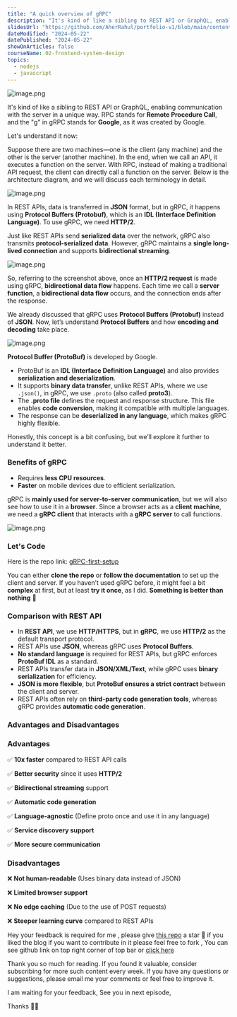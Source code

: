 ```yaml
---
title: "A quick overview of gRPC"
description: "It's kind of like a sibling to REST API or GraphQL, enabling communication with the server in a unique way. RPC stands for Remote Procedure Call, and the 'g' in gRPC stands for Google, as it was created by Google."
slidesUrl: "https://github.com/AherRahul/portfolio-v1/blob/main/content/articles"
dateModified: "2024-05-22"
datePublished: "2024-05-22"
showOnArticles: false
courseName: 02-frontend-system-design
topics:
  - nodejs
  - javascript
---
```


![image.png](https://res.cloudinary.com/duojkrgue/image/upload/v1744045783/Portfolio/FrontendSystemDesignCourse/5_uc5xlf.png)

It's kind of like a sibling to REST API or GraphQL, enabling communication with the server in a unique way. RPC stands for **Remote Procedure Call**, and the "g" in gRPC stands for **Google**, as it was created by Google.

Let's understand it now:

Suppose there are two machines—one is the client (any machine) and the other is the server (another machine). In the end, when we call an API, it executes a function on the server. With RPC, instead of making a traditional API request, the client can directly call a function on the server. Below is the architecture diagram, and we will discuss each terminology in detail.

![image.png](https://heyashu.in/images/blogs/grpc_2.jpg)

In REST APIs, data is transferred in **JSON** format, but in gRPC, it happens using **Protocol Buffers (Protobuf)**, which is an **IDL (Interface Definition Language)**. To use gRPC, we need **HTTP/2**.

Just like REST APIs send **serialized data** over the network, gRPC also transmits **protocol-serialized data**. However, gRPC maintains a **single long-lived connection** and supports **bidirectional streaming**.

![image.png](https://heyashu.in/images/blogs/grpc_3.jpg)

So, referring to the screenshot above, once an **HTTP/2 request** is made using gRPC, **bidirectional data flow** happens. Each time we call a **server function**, a **bidirectional data flow** occurs, and the connection ends after the response.

We already discussed that gRPC uses **Protocol Buffers (Protobuf)** instead of **JSON**. Now, let’s understand **Protocol Buffers** and how **encoding and decoding** take place.

![image.png](https://heyashu.in/images/blogs/grpoc_4.jpg)

**Protocol Buffer (ProtoBuf)** is developed by Google.

* ProtoBuf is an **IDL (Interface Definition Language)** and also provides **serialization and deserialization**.
* It supports **binary data transfer**, unlike REST APIs, where we use `.json()`, in gRPC, we use `.proto` (also called **proto3**).
* The **.proto file** defines the request and response structure. This file enables **code conversion**, making it compatible with multiple languages.
* The response can be **deserialized in any language**, which makes gRPC highly flexible.

Honestly, this concept is a bit confusing, but we’ll explore it further to understand it better.

### **Benefits of gRPC**

* Requires **less CPU resources**.
* **Faster** on mobile devices due to efficient serialization.

gRPC is **mainly used for server-to-server communication**, but we will also see how to use it in a **browser**. Since a browser acts as a **client machine**, we need a **gRPC client** that interacts with a **gRPC server** to call functions.

![image.png](https://heyashu.in/images/blogs/grpc_5.jpg)

### **Let's Code**

Here is the repo link: [gRPC-first-setup](https://github.com/ashumsd7/gRPC-first-setup)

You can either **clone the repo** or **follow the documentation** to set up the client and server. If you haven’t used gRPC before, it might feel a bit **complex** at first, but at least **try it once**, as I did. **Something is better than nothing** 🙂


### **Comparison with REST API**

* In **REST API**, we use **HTTP/HTTPS**, but in **gRPC**, we use **HTTP/2** as the default transport protocol.
* REST APIs use **JSON**, whereas gRPC uses **Protocol Buffers**.
* **No standard language** is required for REST APIs, but gRPC enforces **ProtoBuf IDL** as a standard.
* REST APIs transfer data in **JSON/XML/Text**, while gRPC uses **binary serialization** for efficiency.
* **JSON is more flexible**, but **ProtoBuf ensures a strict contract** between the client and server.
* REST APIs often rely on **third-party code generation tools**, whereas gRPC provides **automatic code generation**.


### **Advantages and Disadvantages**

### **Advantages**

✅ **10x faster** compared to REST API calls

✅ **Better security** since it uses **HTTP/2**

✅ **Bidirectional streaming** support

✅ **Automatic code generation**

✅ **Language-agnostic** (Define proto once and use it in any language)

✅ **Service discovery support**

✅ **More secure communication**

### **Disadvantages**

❌ **Not human-readable** (Uses binary data instead of JSON)

❌ **Limited browser support**

❌ **No edge caching** (Due to the use of POST requests)

❌ **Steeper learning curve** compared to REST APIs

Hey your feedback is required for me , please give  [this repo](https://github.com/aherrahul/portfolio-v1/) a star 🌟 if you liked the blog
if you want to contribute in it please feel free to fork , You can see github link on top right corner of top bar or  [click here](https://github.com/aherrahul/portfolio-v1/)


Thank you so much for reading. If you found it valuable, consider subscribing for more such content every week. If you have any questions or suggestions, please email me your comments or feel free to improve it.

I am waiting for your feedback, See you in next episode,


Thanks 👋🏻